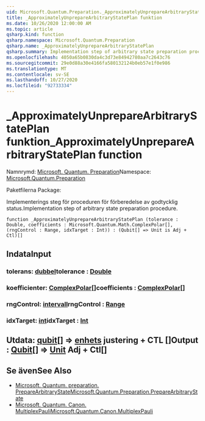 ```yaml
---
uid: Microsoft.Quantum.Preparation._ApproximatelyUnprepareArbitraryStatePlan
title: _ApproximatelyUnprepareArbitraryStatePlan funktion
ms.date: 10/26/2020 12:00:00 AM
ms.topic: article
qsharp.kind: function
qsharp.namespace: Microsoft.Quantum.Preparation
qsharp.name: _ApproximatelyUnprepareArbitraryStatePlan
qsharp.summary: Implementation step of arbitrary state preparation procedure.
ms.openlocfilehash: 4050a65b0830da4c3d73e84942780aa7c2643c76
ms.sourcegitcommit: 29e0d88a30e4166fa580132124b0eb57e1f0e986
ms.translationtype: MT
ms.contentlocale: sv-SE
ms.lasthandoff: 10/27/2020
ms.locfileid: "92733334"
---
```

# <a name="_approximatelyunpreparearbitrarystateplan-function"></a><span data-ttu-id="ec763-102">_ApproximatelyUnprepareArbitraryStatePlan funktion</span><span class="sxs-lookup"><span data-stu-id="ec763-102">_ApproximatelyUnprepareArbitraryStatePlan function</span></span>

<span data-ttu-id="ec763-103">Namnrymd: [Microsoft. Quantum. Preparation](xref:Microsoft.Quantum.Preparation)</span><span class="sxs-lookup"><span data-stu-id="ec763-103">Namespace: [Microsoft.Quantum.Preparation](xref:Microsoft.Quantum.Preparation)</span></span>

<span data-ttu-id="ec763-104">Paketfilerna [](https://nuget.org/packages/)</span><span class="sxs-lookup"><span data-stu-id="ec763-104">Package: [](https://nuget.org/packages/)</span></span>


<span data-ttu-id="ec763-105">Implementerings steg för proceduren för förberedelse av godtycklig status.</span><span class="sxs-lookup"><span data-stu-id="ec763-105">Implementation step of arbitrary state preparation procedure.</span></span>

```qsharp
function _ApproximatelyUnprepareArbitraryStatePlan (tolerance : Double, coefficients : Microsoft.Quantum.Math.ComplexPolar[], (rngControl : Range, idxTarget : Int)) : (Qubit[] => Unit is Adj + Ctl)[]
```


## <a name="input"></a><span data-ttu-id="ec763-106">Indata</span><span class="sxs-lookup"><span data-stu-id="ec763-106">Input</span></span>

### <a name="tolerance--double"></a><span data-ttu-id="ec763-107">tolerans: [dubbel](xref:microsoft.quantum.lang-ref.double)</span><span class="sxs-lookup"><span data-stu-id="ec763-107">tolerance : [Double](xref:microsoft.quantum.lang-ref.double)</span></span>




### <a name="coefficients--complexpolar"></a><span data-ttu-id="ec763-108">koefficienter: [ComplexPolar](xref:Microsoft.Quantum.Math.ComplexPolar)[]</span><span class="sxs-lookup"><span data-stu-id="ec763-108">coefficients : [ComplexPolar](xref:Microsoft.Quantum.Math.ComplexPolar)[]</span></span>




### <a name="rngcontrol--range"></a><span data-ttu-id="ec763-109">rngControl: [intervall](xref:microsoft.quantum.lang-ref.range)</span><span class="sxs-lookup"><span data-stu-id="ec763-109">rngControl : [Range](xref:microsoft.quantum.lang-ref.range)</span></span>




### <a name="idxtarget--int"></a><span data-ttu-id="ec763-110">idxTarget: [int](xref:microsoft.quantum.lang-ref.int)</span><span class="sxs-lookup"><span data-stu-id="ec763-110">idxTarget : [Int](xref:microsoft.quantum.lang-ref.int)</span></span>





## <a name="output--qubit--unit-adj--ctl"></a><span data-ttu-id="ec763-111">Utdata: [qubit](xref:microsoft.quantum.lang-ref.qubit)[] => [enhets](xref:microsoft.quantum.lang-ref.unit) justering + CTL []</span><span class="sxs-lookup"><span data-stu-id="ec763-111">Output : [Qubit](xref:microsoft.quantum.lang-ref.qubit)[] => [Unit](xref:microsoft.quantum.lang-ref.unit) Adj + Ctl[]</span></span>



## <a name="see-also"></a><span data-ttu-id="ec763-112">Se även</span><span class="sxs-lookup"><span data-stu-id="ec763-112">See Also</span></span>

- [<span data-ttu-id="ec763-113">Microsoft. Quantum. preparation. PrepareArbitraryState</span><span class="sxs-lookup"><span data-stu-id="ec763-113">Microsoft.Quantum.Preparation.PrepareArbitraryState</span></span>](xref:Microsoft.Quantum.Preparation.PrepareArbitraryState)
- [<span data-ttu-id="ec763-114">Microsoft. Quantum. Canon. MultiplexPauli</span><span class="sxs-lookup"><span data-stu-id="ec763-114">Microsoft.Quantum.Canon.MultiplexPauli</span></span>](xref:Microsoft.Quantum.Canon.MultiplexPauli)
